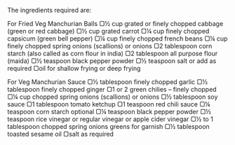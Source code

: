 The ingredients required are:

For Fried Veg Manchurian Balls
▢½ cup grated or finely chopped cabbage (green or red cabbage)
▢½ cup grated carrot
▢¼ cup finely chopped capsicum (green bell pepper)
▢¼ cup finely chopped french beans
▢¼ cup finely chopped spring onions (scallions) or onions
▢2 tablespoon corn starch (also called as corn flour in india)
▢2 tablespoon all purpose flour (maida)
▢½ teaspoon black pepper powder
▢½ teaspoon salt or add as required
▢oil for shallow frying or deep frying

For Veg Manchurian Sauce
▢½ tablespoon finely chopped garlic
▢½ tablespoon finely chopped ginger
▢1 or 2 green chilies – finely chopped
▢¼ cup chopped spring onions (scallions) or onions
▢½ tablespoon soy sauce
▢1 tablespoon tomato ketchup
▢1 teaspoon red chili sauce
▢¼ teaspoon corn starch optional
▢¼ teaspoon black pepper powder
▢½ teaspoon rice vinegar or regular vinegar or apple cider vinegar
▢½ to 1 tablespoon chopped spring onions greens for garnish
▢½ tablespoon toasted sesame oil
▢salt as required
